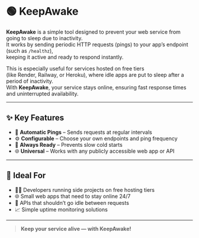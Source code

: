 # 🟢 KeepAwake

**KeepAwake** is a simple tool designed to prevent your web service from going to sleep due to inactivity.  
It works by sending periodic HTTP requests (pings) to your app’s endpoint (such as `/healthz`),  
keeping it active and ready to respond instantly.

This is especially useful for services hosted on free tiers  
(like Render, Railway, or Heroku), where idle apps are put to sleep after a period of inactivity.  
With **KeepAwake**, your service stays online, ensuring fast response times and uninterrupted availability.

---

## ✨ Key Features

- 🔄 **Automatic Pings** – Sends requests at regular intervals  
- ⚙️ **Configurable** – Choose your own endpoints and ping frequency  
- 🚀 **Always Ready** – Prevents slow cold starts  
- 🌐 **Universal** – Works with any publicly accessible web app or API  

---

## 🎯 Ideal For

- 👨‍💻 Developers running side projects on free hosting tiers  
- 🌐 Small web apps that need to stay online 24/7  
- 🔗 APIs that shouldn’t go idle between requests  
- 📈 Simple uptime monitoring solutions  

---

> **Keep your service alive — with KeepAwake!**
